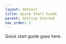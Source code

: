 ```yaml
---
layout: default
title: Quick Start Guide
parent: Getting Started
nav_order: 2
---
```


Quick start guide goes here.
